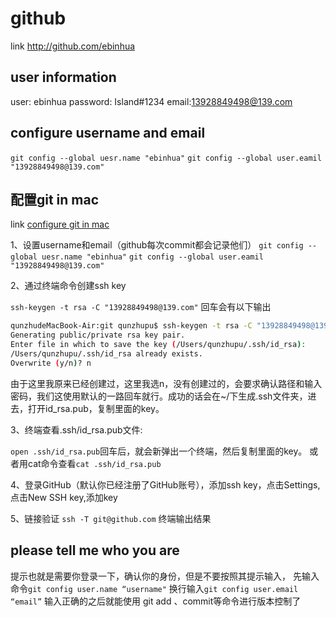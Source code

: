 # github


link http://github.com/ebinhua

## user information
user: ebinhua
password: Island#1234
email:13928849498@139.com

## configure username and email

`git config --global uesr.name "ebinhua"`
`git config --global user.eamil "13928849498@139.com"`


## 配置git in mac

link [configure git in mac](https://www.cnblogs.com/puqunzhu/p/9774269.html)

1、设置username和email（github每次commit都会记录他们）
`git config --global uesr.name "ebinhua"`
`git config --global user.eamil "13928849498@139.com"`

2、通过终端命令创建ssh key

`ssh-keygen -t rsa -C "13928849498@139.com"` 回车会有以下输出

```bash
qunzhudeMacBook-Air:git qunzhupu$ ssh-keygen -t rsa -C "13928849498@139.com"
Generating public/private rsa key pair.
Enter file in which to save the key (/Users/qunzhupu/.ssh/id_rsa): 
/Users/qunzhupu/.ssh/id_rsa already exists.
Overwrite (y/n)? n
```
由于这里我原来已经创建过，这里我选n，没有创建过的，会要求确认路径和输入密码，我们这使用默认的一路回车就行。成功的话会在~/下生成.ssh文件夹，进去，打开id_rsa.pub，复制里面的key。

3、终端查看.ssh/id_rsa.pub文件:

`open .ssh/id_rsa.pub`回车后，就会新弹出一个终端，然后复制里面的key。
或者用cat命令查看`cat .ssh/id_rsa.pub`

4、登录GitHub（默认你已经注册了GitHub账号），添加ssh key，点击Settings,点击New SSH key,添加key

5、链接验证 `ssh -T git@github.com` 终端输出结果


## please tell me who you are
提示也就是需要你登录一下，确认你的身份，但是不要按照其提示输入，
先输入命令`git config user.name “username"`
换行输入`git config user.email “email”`
输入正确的之后就能使用 git add 、commit等命令进行版本控制了
